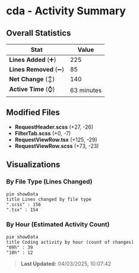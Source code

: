 # cda - Activity Summary 

## Overall Statistics

| Stat                   | Value                                                             |
| ---------------------- | ----------------------------------------------------------------- |
| **Lines Added** (➕)   | 225                                          |
| **Lines Removed** (➖) | 85                                        |
| **Net Change** (↕)    | 140                |
| **Active Time** (⌚)   | 63 minutes |


## Modified Files
- **RequestHeader.scss** (+27, -26)
- **FilterTab.scss** (+0, -7)
- **RequestViewRow.tsx** (+125, -29)
- **RequestViewRow.scss** (+73, -23)

## Visualizations

### By File Type (Lines Changed)

```mermaid
pie showData
title Lines changed by file type
".scss" : 156
".tsx" : 154
```

### By Hour (Estimated Activity Count)

```mermaid
pie showData
title Coding activity by hour (count of changes)
"09h" : 39
"10h" : 12
```


> **Last Updated:** 04/03/2025, 10:07:42